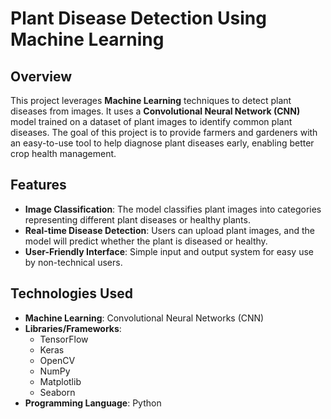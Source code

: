 # Plant Disease Detection Using Machine Learning

## Overview
This project leverages **Machine Learning** techniques to detect plant diseases from images. It uses a **Convolutional Neural Network (CNN)** model trained on a dataset of plant images to identify common plant diseases. The goal of this project is to provide farmers and gardeners with an easy-to-use tool to help diagnose plant diseases early, enabling better crop health management.

## Features
- **Image Classification**: The model classifies plant images into categories representing different plant diseases or healthy plants.
- **Real-time Disease Detection**: Users can upload plant images, and the model will predict whether the plant is diseased or healthy.
- **User-Friendly Interface**: Simple input and output system for easy use by non-technical users.

## Technologies Used
- **Machine Learning**: Convolutional Neural Networks (CNN)
- **Libraries/Frameworks**:
  - TensorFlow
  - Keras
  - OpenCV
  - NumPy
  - Matplotlib
  - Seaborn
- **Programming Language**: Python


